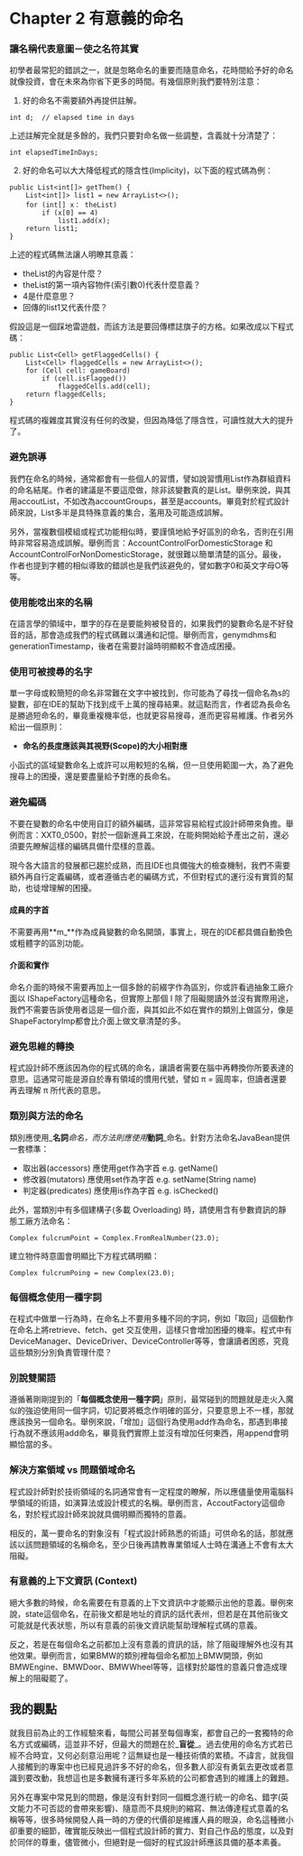 # Chapter 2 有意義的命名

### 讓名稱代表意圖－使之名符其實

初學者最常犯的錯誤之一，就是忽略命名的重要而隨意命名，花時間給予好的命名就像投資，會在未來為你省下更多的時間。有幾個原則我們要特別注意：

1. 好的命名不需要額外再提供註解。

```text
int d;  // elapsed time in days
```

上述註解完全就是多餘的，我們只要對命名做一些調整，含義就十分清楚了：

```text
int elapsedTimeInDays;
```

2. 好的命名可以大大降低程式的隱含性\(Implicity\)，以下面的程式碼為例：

```text
public List<int[]> getThem() {
    List<int[]> list1 = new ArrayList<>();
    for (int[] x： theList)
        if (x[0] == 4)
            list1.add(x);
    return list1;
}
```

上述的程式碼無法讓人明瞭其意義：

* theList的內容是什麼？
* theList的第一項內容物件\(索引數0\)代表什麼意義？
* 4是什麼意思？
* 回傳的list1又代表什麼？

假設這是一個踩地雷遊戲，而該方法是要回傳標誌旗子的方格。如果改成以下程式碼：

```text
public List<Cell> getFlaggedCells() {
    List<Cell> flaggedCells = new ArrayList<>();
    for (Cell cell: gameBoard)
        if (cell.isFlagged())
            flaggedCells.add(cell);
    return flaggedCells;
}
```

程式碼的複雜度其實沒有任何的改變，但因為降低了隱含性，可讀性就大大的提升了。

### 避免誤導

我們在命名的時候，通常都會有一些個人的習慣，譬如說習慣用List作為群組資料的命名結尾。作者的建議是不要這麼做，除非該變數真的是List。舉例來說，與其用accoutList，不如改為accountGroups，甚至是accounts。畢竟對於程式設計師來說，List多半是具特殊意義的集合，濫用及可能造成誤解。

另外，當複數個模組或程式功能相似時，要謹慎地給予好區別的命名，否則在引用時非常容易造成誤解。舉例而言：AccountControlForDomesticStorage 和 AccountControlForNonDomesticStorage，就很難以簡單清楚的區分。最後，作者也提到字體的相似導致的錯誤也是我們該避免的，譬如數字0和英文字母O等等。

### 使用能唸出來的名稱

在語言學的領域中，單字的存在是要能夠被發音的，如果我們的變數命名是不好發音的話，那會造成我們的程式碼難以溝通和記憶。舉例而言，genymdhms和generationTimestamp，後者在需要討論時明顯較不會造成困擾。

### 使用可被搜尋的名字

單一字母或較簡短的命名非常難在文字中被找到，你可能為了尋找一個命名為s的變數，卻在IDE的幫助下找到成千上萬的搜尋結果。就這點而言，作者認為長命名是勝過短命名的，畢竟重複機率低，也就更容易搜尋，進而更容易維護。作者另外給出一個原則：

* **命名的長度應該與其視野\(Scope\)的大小相對應**

小函式的區域變數命名上或許可以用較短的名稱，但一旦使用範圍一大，為了避免搜尋上的困擾，還是要盡量給予對應的長命名。

### 避免編碼

不要在變數的命名中使用自訂的額外編碼，這非常容易給程式設計師帶來負擔。舉例而言：XXT0\_0500，對於一個新進員工來說，在能夠開始給予產出之前，還必須要先瞭解這樣的編碼具備什麼樣的意義。

現今各大語言的發展都已趨於成熟，而且IDE也具備強大的檢查機制，我們不需要額外再自行定義編碼，或者遵循古老的編碼方式，不但對程式的運行沒有實質的幫助，也徒增理解的困擾。

#### 成員的字首

不需要再用**m\_**作為成員變數的命名開頭，事實上，現在的IDE都具備自動換色或粗體字的區別功能。

#### 介面和實作

命名介面的時候不需要再加上一個多餘的前綴字作為區別，你或許看過抽象工廠介面以 IShapeFactory這種命名，但實際上那個 I 除了阻礙閱讀外並沒有實際用途，我們不需要告訴使用者這是一個介面，與其如此不如在實作的類別上做區分，像是ShapeFactoryImp都會比介面上做文章清楚的多。

### 避免思維的轉換

程式設計師不應該因為你的程式碼的命名，讓讀者需要在腦中再轉換你所要表達的意思。這通常可能是源自於專有領域的慣用代號，譬如 π = 圓周率，但讀者還要再去理解 π 所代表的意思。

### 類別與方法的命名

類別應使用_**名詞**_命名，而方法則應使用_**動詞**_命名。針對方法命名JavaBean提供一套標準：

* 取出器\(accessors\) 應使用get作為字首     e.g. getName\(\)
* 修改器\(mutators\) 應使用set作為字首       e.g. setName\(String name\)
* 判定器\(predicates\) 應使用is作為字首       e.g. isChecked\(\)

此外，當類別中有多個建構子\(多載 Overloading\) 時，請使用含有參數資訊的靜態工廠方法命名：

```text
Complex fulcrumPoint = Complex.FromRealNumber(23.0);
```

建立物件時意圖會明顯比下方程式碼明顯：

```text
Complex fulcrumPoing = new Complex(23.0);
```

### 每個概念使用一種字詞

在程式中做單一行為時，在命名上不要用多種不同的字詞，例如「取回」這個動作在命名上將retrieve、fetch、get 交互使用，這樣只會增加困擾的機率。程式中有DeviceManager、DeviceDriver、DeviceController等等，會讓讀者困惑，究竟這些類別分別負責管理什麼？

### 別說雙關語

遵循著剛剛提到的「**每個概念使用一種字詞**」原則，最常碰到的問題就是走火入魔似的強迫使用同一個字詞，切記要將概念作明確的區分，只要意思上不一樣，那就應該換另一個命名。舉例來說，「增加」這個行為使用add作為命名，那遇到串接行為就不應該用add命名，畢竟我們實際上並沒有增加任何東西，用append會明顯恰當的多。

### 解決方案領域 vs 問題領域命名

程式設計師對於技術領域的名詞通常會有一定程度的瞭解，所以應儘量使用電腦科學領域的術語，如演算法或設計模式的名稱。舉例而言，AccoutFactory這個命名，對於程式設計師來說就具備明顯而獨特的意義。

相反的，萬一要命名的對象沒有「程式設計師熟悉的術語」可供命名的話，那就應該以該問題領域的名稱命名，至少日後再請教專業領域人士時在溝通上不會有太大阻礙。

### 有意義的上下文資訊 \(Context\)

絕大多數的時候，命名需要在有意義的上下文資訊中才能顯示出他的意義。舉例來說，state這個命名，在前後文都是地址的資訊的話代表州，但若是在其他前後文可能就是代表狀態，所以有意義的前後文資訊能幫助理解程式碼的意義。

反之，若是在每個命名之前都加上沒有意義的資訊的話，除了阻礙理解外也沒有其他效果。舉例而言，如果BMW的類別裡每個命名都加上BMW開頭，例如BMWEngine、BMWDoor、BMWWheel等等，這樣對於屬性的意義只會造成理解上的阻礙罷了。

## 我的觀點

就我目前為止的工作經驗來看，每間公司甚至每個專案，都會自己的一套獨特的命名方式或編碼，這並非不好，但最大的問題在於_**盲從**_。過去使用的命名方式若已經不合時宜，又何必刻意沿用呢？這無疑也是一種技術債的累積。不諱言，就我個人接觸到的專案中也已經見過許多不好的命名，但多數人卻沒有勇氣去更改或者意識到要改動，我想這也是多數擁有運行多年系統的公司都會遇到的維護上的難題。

另外在專案中常見到的問題，像是沒有針對同一個概念進行統一的命名、錯字\(英文能力不可否認的會帶來影響\)、隨意而不具規則的縮寫、無法傳達程式意義的名稱等等，很多時候開發人員一時的方便的代價卻是維護人員的眼淚，命名這種微小卻重要的細節，確實能反映出一個程式設計師的實力、對自己作品的態度，以及對於同伴的尊重，儘管微小，但絕對是一個好的程式設計師應該具備的基本素養。

